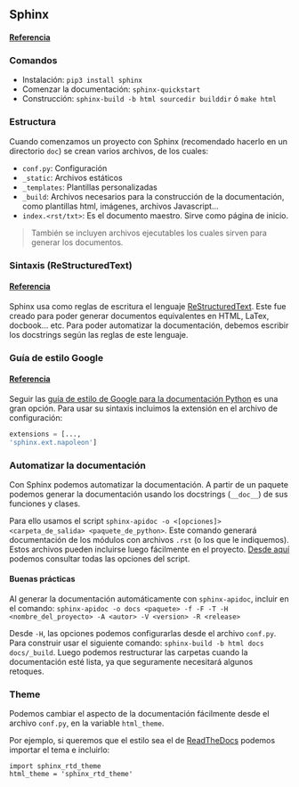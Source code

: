 ## Sphinx
#### [Referencia](http://www.sphinx-doc.org/en/stable/contents.html)

### Comandos
- Instalación: `pip3 install sphinx`
- Comenzar la documentación: `sphinx-quickstart`
- Construcción: `sphinx-build -b html sourcedir builddir` ó `make html`

### Estructura
Cuando comenzamos un proyecto con Sphinx (recomendado hacerlo en un directorio `doc`) se crean varios archivos, de los cuales:
- `conf.py`: Configuración
- `_static`: Archivos estáticos
- `_templates`: Plantillas personalizadas
- `_build`: Archivos necesarios para la construcción de la documentación, como plantillas html, imágenes, archivos Javascript...
- `index.<rst/txt>`: Es el documento maestro. Sirve como página de inicio.

>También se incluyen archivos ejecutables los cuales sirven para generar los documentos.

### Sintaxis (ReStructuredText)
#### [Referencia](http://docutils.sourceforge.net/docs/ref/rst/restructuredtext.html)

Sphinx usa como reglas de escritura el lenguaje [ReStructuredText](https://es.wikipedia.org/wiki/ReStructuredText). Este fue creado para poder generar documentos equivalentes en HTML, LaTex, docbook... etc. Para poder automatizar la documentación, debemos escribir los docstrings según las reglas de este lenguaje.


### Guía de estilo Google
#### [Referencia](http://sphinxcontrib-napoleon.readthedocs.io/en/latest/index.html)

Seguir las [guía de estilo de Google para la documentación Python](http://sphinxcontrib-napoleon.readthedocs.io/en/latest/example_google.html) es una gran opción. Para usar su sintaxis incluimos la extensión en el archivo de configuración:
```python
extensions = [...,
'sphinx.ext.napoleon']
```


### Automatizar la documentación
Con Sphinx podemos automatizar la documentación. A partir de un paquete podemos generar la documentación usando los docstrings (`__doc__`) de sus funciones y clases.

Para ello usamos el script `sphinx-apidoc -o <[opciones]> <carpeta_de_salida> <paquete_de_python>`. Este comando generará documentación de los módulos con archivos `.rst` (o los que le indiquemos). Estos archivos pueden incluirse luego fácilmente en el proyecto. [Desde aquí](http://www.sphinx-doc.org/en/stable/invocation.html#invocation-apidoc) podemos consultar todas las opciones del script.

#### Buenas prácticas
Al generar la documentación automáticamente con `sphinx-apidoc`, incluir en el comando:
`sphinx-apidoc -o docs <paquete> -f -F -T -H <nombre_del_proyecto> -A <autor> -V <version> -R <release>`

Desde `-H`, las opciones podemos configurarlas desde el archivo `conf.py`. Para construir usar el siguiente comando: `sphinx-build -b html docs docs/_build`. Luego podemos restructurar las carpetas cuando la documentación esté lista, ya que seguramente necesitará algunos retoques.

### Theme
Podemos cambiar el aspecto de la documentación fácilmente desde el archivo `conf.py`, en la variable `html_theme`.

Por ejemplo, si queremos que el estilo sea el de [ReadTheDocs](https://readthedocs.org/) podemos importar el tema e incluirlo:
```
import sphinx_rtd_theme
html_theme = 'sphinx_rtd_theme'
```

